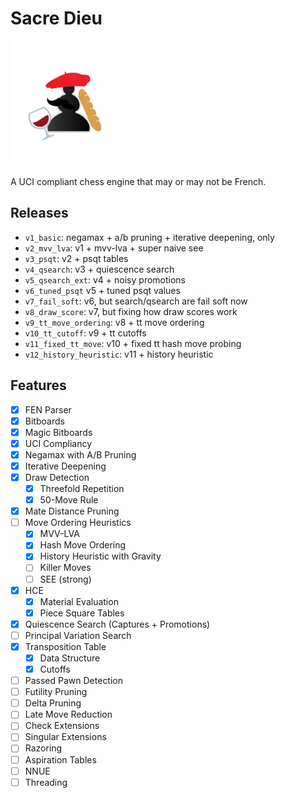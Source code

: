# Sacre Dieu

<a href=".">
    <img src="./assets/icon.png" alt="sacredieu logo" height="200" width="200" />
</a>

A UCI compliant chess engine that may or may not be French.

## Releases
- `v1_basic`: negamax + a/b pruning + iterative deepening, only
- `v2_mvv_lva`: v1 + mvv-lva + super naive see
- `v3_psqt`: v2 + psqt tables
- `v4_qsearch`: v3 + quiescence search
- `v5_qsearch_ext`: v4 + noisy promotions
- `v6_tuned_psqt` v5 + tuned psqt values
- `v7_fail_soft`: v6, but search/qsearch are fail soft now
- `v8_draw_score`: v7, but fixing how draw scores work
- `v9_tt_move_ordering`: v8 + tt move ordering
- `v10_tt_cutoff`: v9 + tt cutoffs
- `v11_fixed_tt_move`: v10 + fixed tt hash move probing
- `v12_history_heuristic`: v11 + history heuristic

<!-- todo: killers, SEE, PVS, TT table search, TT table qsearch, TT table move ordering, fix mate scores -->

## Features
- [x] FEN Parser
- [x] Bitboards
- [x] Magic Bitboards
- [x] UCI Compliancy
- [x] Negamax with A/B Pruning
- [x] Iterative Deepening
- [x] Draw Detection
    - [x] Threefold Repetition
    - [x] 50-Move Rule
- [x] Mate Distance Pruning
- [ ] Move Ordering Heuristics
    - [x] MVV-LVA
    - [x] Hash Move Ordering
    - [x] History Heuristic with Gravity
    - [ ] Killer Moves
    - [ ] SEE (strong)
- [x] HCE
    - [x] Material Evaluation
    - [x] Piece Square Tables
- [x] Quiescence Search (Captures + Promotions)
- [ ] Principal Variation Search
- [x] Transposition Table
    - [x] Data Structure
    - [x] Cutoffs 
- [ ] Passed Pawn Detection
- [ ] Futility Pruning
- [ ] Delta Pruning
- [ ] Late Move Reduction
- [ ] Check Extensions
- [ ] Singular Extensions
- [ ] Razoring
- [ ] Aspiration Tables
- [ ] NNUE
- [ ] Threading